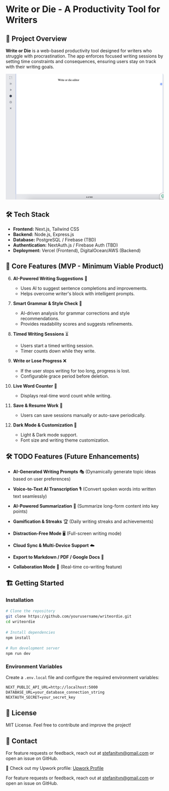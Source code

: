 # Write or Die - A Productivity Tool for Writers

## 🚀 Project Overview

**Write or Die** is a web-based productivity tool designed for writers who struggle with procrastination. The app enforces focused writing sessions by setting time constraints and consequences, ensuring users stay on track with their writing goals.

![Homepage](./homepage.png)

## 🛠️ Tech Stack

- **Frontend:** Next.js, Tailwind CSS
- **Backend:** Node.js, Express.js
- **Database:** PostgreSQL / Firebase (TBD)
- **Authentication:** NextAuth.js / Firebase Auth (TBD)
- **Deployment:** Vercel (Frontend), DigitalOcean/AWS (Backend)

## 🎯 Core Features (MVP - Minimum Viable Product)

6. **AI-Powered Writing Suggestions** 🤖
   - Uses AI to suggest sentence completions and improvements.
   - Helps overcome writer's block with intelligent prompts.

7. **Smart Grammar & Style Check** 📝
   - AI-driven analysis for grammar corrections and style recommendations.
   - Provides readability scores and suggests refinements.


1. **Timed Writing Sessions** ⏳
   - Users start a timed writing session.
   - Timer counts down while they write.
2. **Write or Lose Progress** ❌
   - If the user stops writing for too long, progress is lost.
   - Configurable grace period before deletion.
3. **Live Word Counter** 🔢
   - Displays real-time word count while writing.
4. **Save & Resume Work** 💾
   - Users can save sessions manually or auto-save periodically.
5. **Dark Mode & Customization** 🌙
   - Light & Dark mode support.
   - Font size and writing theme customization.

## 🛠️ TODO Features (Future Enhancements)
- **AI-Generated Writing Prompts** 🎭 (Dynamically generate topic ideas based on user preferences)
- **Voice-to-Text AI Transcription** 🎙️ (Convert spoken words into written text seamlessly)
- **AI-Powered Summarization** 📖 (Summarize long-form content into key points)

- **Gamification & Streaks** 🏆 (Daily writing streaks and achievements)
- **Distraction-Free Mode** 🖥️ (Full-screen writing mode)
- **Cloud Sync & Multi-Device Support** ☁️
- **Export to Markdown / PDF / Google Docs** 📄
- **Collaboration Mode** 👥 (Real-time co-writing feature)

## 🏗️ Getting Started

### Installation

```bash
# Clone the repository
git clone https://github.com/yourusername/writeordie.git
cd writeordie

# Install dependencies
npm install

# Run development server
npm run dev
```

### Environment Variables

Create a `.env.local` file and configure the required environment variables:

```env
NEXT_PUBLIC_API_URL=http://localhost:5000
DATABASE_URL=your_database_connection_string
NEXTAUTH_SECRET=your_secret_key
```

## 📜 License

MIT License. Feel free to contribute and improve the project!

## 📩 Contact

For feature requests or feedback, reach out at stefanitvn@gmail.com or open an issue on GitHub.

📌 Check out my Upwork profile: [Upwork Profile](https://www.upwork.com/freelancers/~019be0146d4b7f98d7)

For feature requests or feedback, reach out at stefanitvn@gmail.com or open an issue on GitHub.

